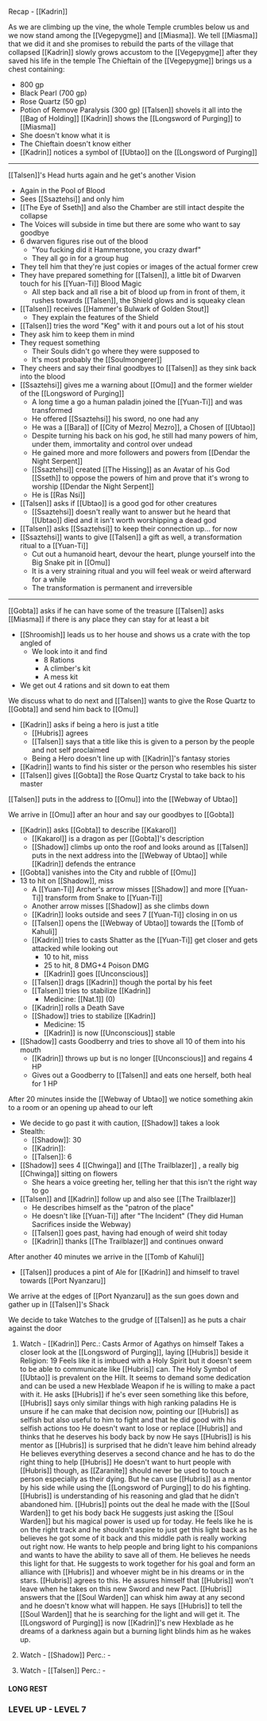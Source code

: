 Recap - [[Kadrin]]

As we are climbing up the vine, the whole Temple crumbles below us and we now stand among the [[Vegepygme]] and [[Miasma]].
We tell [[Miasma]] that we did it and she promises to rebuild the parts of the village that collapsed
[[Kadrin]] slowly grows accustom to the [[Vegepygme]] after they saved his life in the temple
The Chieftain of the [[Vegepygme]] brings us a chest containing:
- 800 gp 
- Black Pearl (700 gp)
- Rose Quartz (50 gp)
- Potion of Remove Paralysis (300 gp)
[[Talsen]] shovels it all into the [[Bag of Holding]]
[[Kadrin]] shows the [[Longsword of Purging]] to [[Miasma]]
- She doesn't know what it is
- The Chieftain doesn't know either
- [[Kadrin]] notices a symbol of [[Ubtao]] on the [[Longsword of Purging]]

---
[[Talsen]]'s Head hurts again and he get's another Vision
- Again in the Pool of Blood
- Sees [[Ssaztehsi]] and only him
- [[The Eye of Sseth]] and also the Chamber are still intact despite the collapse
- The Voices will subside in time but there are some who want to say goodbye
- 6 dwarven figures rise out of the blood
	- "You fucking did it Hammerstone, you crazy dwarf"
	- They all go in for a group hug
- They tell him that they're just copies or images of the actual former crew
- They have prepared something for [[Talsen]], a little bit of Dwarven touch for his [[Yuan-Ti]] Blood Magic
	- All step back and all rise a bit of blood up from in front of them, it rushes towards [[Talsen]], the Shield glows and is squeaky clean
- [[Talsen]] receives [[Hammer's Bulwark of Golden Stout]]
	- They explain the features of the Shield
- [[Talsen]] tries the word "Keg" with it and pours out a lot of his stout
- They ask him to keep them in mind
- They request something
	- Their Souls didn't go where they were supposed to
	- It's most probably the [[Soulmongerer]]
- They cheers and say their final goodbyes to [[Talsen]] as they sink back into the blood
- [[Ssaztehsi]] gives me a warning about [[Omu]] and the former wielder of the [[Longsword of Purging]] 
	- A long time a go a human paladin joined the [[Yuan-Ti]] and was transformed
	- He offered [[Ssaztehsi]] his sword, no one had any 
	- He was a [[Bara]] of [[City of Mezro| Mezro]], a Chosen of [[Ubtao]]
	- Despite turning his back on his god, he still had many powers of him, under them, immortality and control over undead
	- He gained more and more followers and powers from [[Dendar the Night Serpent]]
	- [[Ssaztehsi]] created [[The Hissing]] as an Avatar of his God [[Sseth]] to oppose the powers of him and prove that it's wrong to worship [[Dendar the Night Serpent]]
	- He is [[Ras Nsi]]
- [[Talsen]] asks if [[Ubtao]] is a good god for other creatures
	- [[Ssaztehsi]] doesn't really want to answer but he heard that [[Ubtao]] died and it isn't worth worshipping a dead god
- [[Talsen]] asks [[Ssaztehsi]] to keep their connection up... for now
- [[Ssaztehsi]] wants to give [[Talsen]] a gift as well, a transformation ritual to a [[Yuan-Ti]]
	- Cut out a humanoid heart, devour the heart, plunge yourself into the Big Snake pit in [[Omu]]
	- It is a very straining ritual and you will feel weak or weird afterward for a while
	- The transformation is permanent and irreversible

---
[[Gobta]] asks if he can have some of the treasure
[[Talsen]] asks [[Miasma]] if there is any place they can stay for at least a bit
- [[Shroomish]] leads us to her house and shows us a crate with the top angled of
	- We look into it and find 
		- 8 Rations
		- A climber's kit
		- A mess kit
- We get out 4 rations and sit down to eat them

We discuss what to do next and [[Talsen]] wants to give the Rose Quartz to [[Gobta]] and send him back to [[Omu]]
- [[Kadrin]] asks if being a hero is just a title
	- [[Hubris]] agrees
	- [[Talsen]] says that a title like this is given to a person by the people and not self proclaimed
	- Being a Hero doesn't line up with [[Kadrin]]'s fantasy stories
- [[Kadrin]] wants to find his sister or the person who resembles his sister
- [[Talsen]] gives [[Gobta]] the Rose Quartz Crystal to take back to his master

[[Talsen]] puts in the address to [[Omu]] into the [[Webway of Ubtao]]

We arrive in [[Omu]] after an hour and say our goodbyes to [[Gobta]]
- [[Kadrin]] asks [[Gobta]] to describe [[Kakarol]]
	- [[Kakarol]] is a dragon as per [[Gobta]]'s description
	- [[Shadow]] climbs up onto the roof and looks around as [[Talsen]] puts in the next address into the [[Webway of Ubtao]] while [[Kadrin]] defends the entrance
- [[Gobta]] vanishes into the City and rubble of [[Omu]]
- 13 to hit on [[Shadow]], miss
	- A [[Yuan-Ti]] Archer's arrow misses [[Shadow]] and more [[Yuan-Ti]] transform from Snake to [[Yuan-Ti]]
	- Another arrow misses [[Shadow]] as she climbs down
	- [[Kadrin]] looks outside and sees 7 [[Yuan-Ti]] closing in on us
	- [[Talsen]] opens the [[Webway of Ubtao]] towards the [[Tomb of Kahuli]]
	- [[Kadrin]] tries to casts Shatter as the [[Yuan-Ti]] get closer and gets attacked while looking out
		- 10 to hit, miss
		- 25 to hit, 8 DMG+4 Poison DMG
		- [[Kadrin]] goes [[Unconscious]]
	- [[Talsen]] drags [[Kadrin]] though the portal by his feet
	- [[Talsen]] tries to stabilize [[Kadrin]]
		- Medicine: [[Nat.1]] (0)
	- [[Kadrin]] rolls a Death Save
	- [[Shadow]] tries to stabilize [[Kadrin]]
		- Medicine: 15
		- [[Kadrin]] is now [[Unconscious]] stable
- [[Shadow]] casts Goodberry and tries to shove all 10 of them into his mouth
	- [[Kadrin]] throws up but is no longer [[Unconscious]] and regains 4 HP
	- Gives out a Goodberry to [[Talsen]] and eats one herself, both heal for 1 HP

After 20 minutes inside the [[Webway of Ubtao]] we notice something akin to a room or an opening up ahead to our left
- We decide to go past it with caution, [[Shadow]] takes a look
- Stealth:
	- [[Shadow]]: 30
	- [[Kadrin]]: 
	- [[Talsen]]: 6
- [[Shadow]] sees 4 [[Chwinga]] and [[The Trailblazer]] , a really big [[Chwinga]] sitting on flowers
	- She hears a voice greeting her, telling her that this isn't the right way to go
- [[Talsen]] and [[Kadrin]] follow up and also see [[The Trailblazer]]
	- He describes himself as the "patron of the place"
	- He doesn't like [[Yuan-Ti]] after "The Incident" (They did Human Sacrifices inside the Webway)
	- [[Talsen]] goes past, having had enough of weird shit today
	- [[Kadrin]] thanks [[The Trailblazer]] and continues onward

After another 40 minutes we arrive in the [[Tomb of Kahuli]]
- [[Talsen]] produces a pint of Ale for [[Kadrin]] and himself to travel towards [[Port Nyanzaru]]

We arrive at the edges of [[Port Nyanzaru]] as the sun goes down and gather up in [[Talsen]]'s Shack

We decide to take Watches to the grudge of [[Talsen]] as he puts a chair against the door

1. Watch - [[Kadrin]]
Perc.: 
Casts Armor of Agathys on himself
Takes a closer look at the [[Longsword of Purging]], laying [[Hubris]] beside it
Religion: 19
Feels like it is imbued with a Holy Spirit but it doesn't seem to be able to communicate like [[Hubris]] can. The Holy Symbol of [[Ubtao]] is prevalent on the Hilt. It seems to demand some dedication and can be used a new Hexblade Weapon if he is willing to make a pact with it.
He asks [[Hubris]] if he's ever seen something like this before, [[Hubris]] says only similar things with high ranking paladins
He is unsure if he can make that decision now, pointing our [[Hubris]] as selfish but also useful to him to fight and that he did good with his selfish actions too
He doesn't want to lose or replace [[Hubris]] and thinks that he deserves his body back by now
He says [[Hubris]] is his mentor as [[Hubris]] is surprised that he didn't leave him behind already
He believes everything deserves a second chance and he has to do the right thing to help [[Hubris]]
He doesn't want to hurt people with [[Hubris]] though, as [[Zaranite]] should never be used to touch a person especially as their dying. But he can use [[Hubris]] as a mentor by his side while using the [[Longsword of Purging]] to do his fighting.
[[Hubris]] is understanding of his reasoning and glad that he didn't abandoned him.
[[Hubris]] points out the deal he made with the [[Soul Warden]] to get his body back
He suggests just asking the [[Soul Warden]]  but his magical power is used up for today.
He feels like he is on the right track and he shouldn't aspire to just get this light back as he believes he got some of it back and this middle path is really working out right now.
He wants to help people and bring light to his companions and wants to have the ability to save all of them. He believes he needs this light for that.
He suggests to work together for his goal and form an alliance with [[Hubris]] and whoever might be in his dreams or in the stars. [[Hubris]] agrees to this.
He assures himself that [[Hubris]] won't leave when he takes on this new Sword and new Pact. [[Hubris]] answers that the [[Soul Warden]] can whisk him away at any second and he doesn't know what will happen.
He says [[Hubris]] to tell the [[Soul Warden]] that he is searching for the light and will get it.
The [[Longsword of Purging]] is now [[Kadrin]]'s new Hexblade as he dreams of a darkness again but a burning light blinds him as he wakes up.

1. Watch - [[Shadow]]
Perc.:  -

3. Watch -  [[Talsen]]
Perc.:  -


#### LONG REST
### LEVEL UP - LEVEL 7
